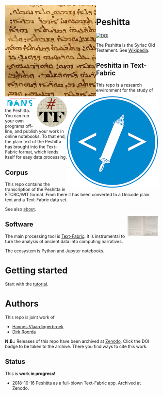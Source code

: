 <div>
<img src="docs/images/logo.png" align="left" width="300"/>
<img src="docs/images/etcbc.png" align="right" width="300"/>
<img src="docs/images/tf.png" align="right" width="100"/>
<img src="docs/images/dans.png" align="right" width="100"/>
</div>

Peshitta
========

[![DOI](https://zenodo.org/badge/153227276.svg)](https://doi.org/10.5281/zenodo.1463675)

The Peshitta is the Syriac Old Testament.
See [Wikipedia](https://en.wikipedia.org/wiki/Peshitta).

Peshitta in Text-Fabric
--------------------------------------

This repo is a research environment for the study of the Peshitta.
You can run your own programs off-line, and publish your work in online notebooks.
To that end, the plain text of the Peshitta has brought into the Text-Fabric format,
which lends itself for easy data processing.

Corpus
------

This repo contains the transcription of the Peshitta in ETCBC/WIT format.
From there it has been converted to a Unicode plain text and a Text-Fabric
data set.

See also [about](docs/about.md).

<img src="docs/images/peshittaPageSmall.jpg" align="right" width="100"/>

Software
--------

The main processing tool is [Text-Fabric](docs/textfabric.md). It is instrumental to
turn the analysis of ancient data into computing narratives.

The ecosystem is Python and Jupyter notebooks.

Getting started
===============

Start with the
[tutorial](http://nbviewer.jupyter.org/github/etcbc/peshitta/blob/master/tutorial/start.ipynb).

Authors
=======

This repo is joint work of

*   [Hannes Vlaardingerbroek](https://leidenuniv.academia.edu/hvlaardingerbroek)
*   [Dirk Roorda](https://www.linkedin.com/in/dirkroorda/)

**N.B.:** Releases of this repo have been archived at [Zenodo](https://zenodo.org).
Click the DOI badge to be taken to the archive. There you find ways to cite this work.

Status
------

This is **work in progress!**

*   2018-10-16 Peshitta as a full-blown Text-Fabric [app](https://dans-labs.github.io/text-fabric/Api/Apps/).
    Archived at Zenodo.
